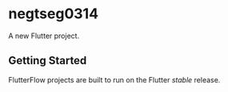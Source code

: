 # negtseg0314

A new Flutter project.

## Getting Started

FlutterFlow projects are built to run on the Flutter _stable_ release.
